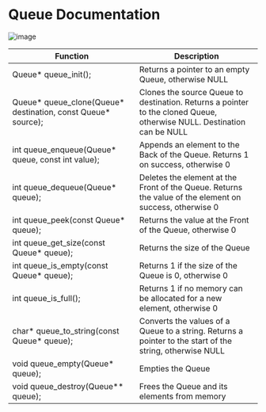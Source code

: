 # Queue Documentation
![image](https://user-images.githubusercontent.com/78487146/219938452-c9d11448-ae37-46ef-9fca-4e4f06717497.png)


| Function                                                          | Description                                                                                                            |
|-------------------------------------------------------------------|------------------------------------------------------------------------------------------------------------------------|
|Queue* queue_init();                                               | Returns a pointer to an empty Queue, otherwise NULL |
|Queue* queue_clone(Queue* destination, const Queue* source);       | Clones the source Queue to destination. Returns a pointer to the cloned Queue, otherwise NULL. Destination can be NULL |
|int queue_enqueue(Queue* queue, const int value);                  | Appends an element to the Back of the Queue. Returns 1 on success, otherwise 0 |
|int queue_dequeue(Queue* queue);                                   | Deletes the element at the Front of the Queue. Returns the value of the element on success, otherwise 0 |
|int queue_peek(const Queue* queue);                                | Returns the value at the Front of the Queue, otherwise 0 |
|int queue_get_size(const Queue* queue);                            | Returns the size of the Queue |
|int queue_is_empty(const Queue* queue);                            | Returns 1 if the size of the Queue is 0, otherwise 0
|int queue_is_full();                                               | Returns 1 if no memory can be allocated for a new element, otherwise 0
|char* queue_to_string(const Queue* queue);                         | Converts the values of a Queue to a string. Returns a pointer to the start of the string, otherwise NULL
|void queue_empty(Queue* queue);                                    | Empties the Queue |
|void queue_destroy(Queue** queue);                                 | Frees the Queue and its elements from memory |
